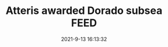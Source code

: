 ---
"title": "Atteris awarded Dorado subsea FEED"
"date": "2021-9-13 16:13:32"
"feed_name": "OFFSHOREMAG"
"feed_website": "https://www.offshore-mag.com/"
"feed_rss": "https://www.offshore-mag.com/__rss/website-scheduled-content.xml?input=%7B%22sectionAlias%22%3A%22home%22%7D"
"link": "https://www.offshore-mag.com/subsea/article/14210207/atteris-awarded-dorado-subsea-feed"
"file": "_posts/2021-9-13-16-13-32_OFFSHOREMAG_19c9a6a590ca4a282827befa735bba4c460f7d4d.md"
"accident": "0"
"drilling": "0"
"dead": "0"
"injured": "0"
---